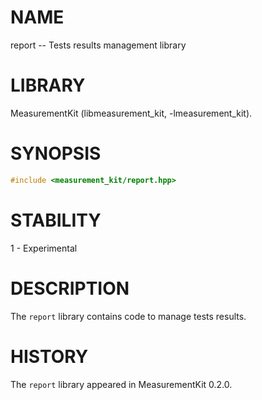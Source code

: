 # NAME
report -- Tests results management library

# LIBRARY
MeasurementKit (libmeasurement_kit, -lmeasurement_kit).

# SYNOPSIS
```C++
#include <measurement_kit/report.hpp>
```

# STABILITY

1 - Experimental

# DESCRIPTION

The `report` library contains code to manage tests results.

# HISTORY

The `report` library appeared in MeasurementKit 0.2.0.
